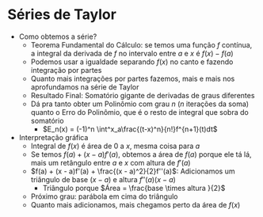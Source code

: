 # Séries de Taylor
- Como obtemos a série?
	- Teorema Fundamental do Cálculo: se temos uma função $f$ contínua, a integral da derivada de $f$ no intervalo entre $a$ e $x$ é $f(x) - f(a)$
	- Podemos usar a igualdade separando $f(x)$ no canto e fazendo integração por partes
	- Quanto mais integrações por partes fazemos, mais e mais nos aprofundamos na série de Taylor
	- Resultado Final: Somatório gigante de derivadas de graus diferentes 
	- Dá pra tanto obter um Polinômio com grau $n$ ($n$ iterações da soma) quanto o Erro do Polinômio, que é o resto de integral que sobra do somatório
		- $E_n(x) = (-1)^n \int^x_a\frac{(t-x)^n}{n!}f^{n+1}(t)dt$
- Interpretação gráfica
	- Integral de $f(x)$ é área de $0$ a $x$, mesma coisa para $a$
	- Se temos $f(a) + (x - a)f'(a)$, obtemos a área de $f(a)$ porque ele tá lá, mais um retângulo entre $a$ e $x$ com altura de $f'(a)$
	- $f(a) + (x - a)f'(a) + \frac{(x - a)^2}{2}f''(a)$: Adicionamos um triângulo de base $(x - a)$ e altura $f''(a)(x - a)$
		- Triângulo porque $Área = \frac{base \times altura }{2}$
	- Próximo grau: parábola em cima do triângulo
	- Quanto mais adicionamos, mais chegamos perto da área de $f(x)$